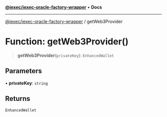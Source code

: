 [**@iexec/iexec-oracle-factory-wrapper**](../README.md) • **Docs**

***

[@iexec/iexec-oracle-factory-wrapper](../globals.md) / getWeb3Provider

# Function: getWeb3Provider()

> **getWeb3Provider**(`privateKey`): `EnhancedWallet`

## Parameters

• **privateKey**: `string`

## Returns

`EnhancedWallet`

